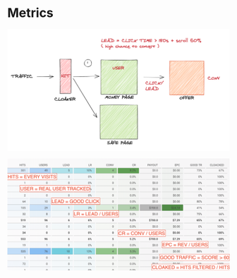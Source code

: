 # Metrics

![](../.gitbook/assets/screen-shot-2020-04-15-at-2.12.53-pm.png)

![](../.gitbook/assets/metrics.png)

